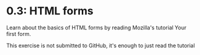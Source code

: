 # 0.3: HTML forms
Learn about the basics of HTML forms by reading Mozilla's tutorial Your first form.

This exercise is not submitted to GitHub, it's enough to just read the tutorial